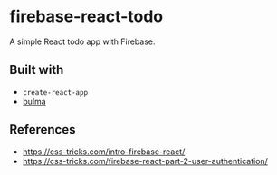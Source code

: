 # firebase-react-todo

A simple React todo app with Firebase.

## Built with

* `create-react-app`
* [bulma](bulma.io)

## References

* https://css-tricks.com/intro-firebase-react/
* https://css-tricks.com/firebase-react-part-2-user-authentication/
